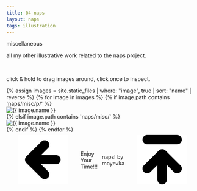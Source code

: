 ```yaml
---
title: 04 naps
layout: naps
tags: illustration
---
```



<p class="naps-title">miscellaneous</p>
<p class="binary">all my other illustrative work related to the naps project.</p>
<p class="binary" style="visibility:hidden">br</p>
<p class="binary">click & hold to drag images around, click once to inspect.</p>


<div class="post-gallery" id="columnPlace">
    {% assign images = site.static_files | where: "image", true | sort: "name" | reverse %}
    {% for image in images %}
        {% if image.path contains 'naps/misc/p/' %}
            <div class="post-item naps">
                <img src="{{ image.path }}" alt="{{ image.name }}" class="movable clickable naps-img">
            </div>
        {% elsif image.path contains 'naps/misc/' %}
            <div class="post-item">
                <img src="{{ image.path }}" alt="{{ image.name }}" class="movable clickable naps-img">
            </div>
        {% endif %}
    {% endfor %}
</div>

<div class="pageend" style="min-height:unset;height:auto;width:960px;max-width:90%;display:flex;justify-content:space-between;flex-direction:row;margin:0 auto;margin-bottom:14pt;overflow:visible">
    <a href="/" class="button naps roundicon" title="Back to Home" style="padding:0.33rem;border-radius:0.33rem"><img src="/assets/site/back.svg"></a>
    <div class="endtext" style="display:flex;flex-direction:row;width:100%;margin-left:2em;margin-right:2em;padding-top:0;padding-bottom:0;justify-content:space-between;align-items:center">
        <p class="binary">Enjoy Your Time!!!</p>
        <p class="binary">naps! by moyevka</p>
    </div>
    <div class="button naps roundicon" id="scrollToTopBtn" title="Back to Top" style="padding:0.33rem;border-radius:0.33rem"><img src="/assets/site/top.svg"></div>
</div>